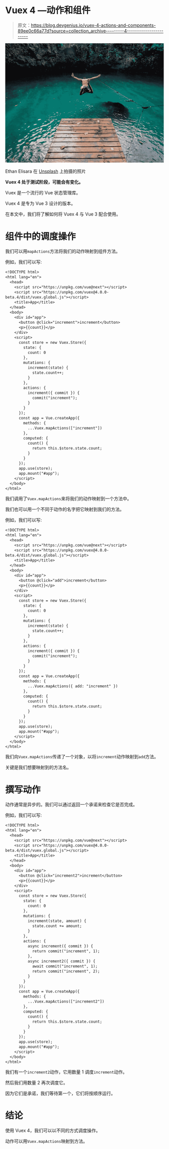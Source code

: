 # Vuex 4 —动作和组件

> 原文：<https://blog.devgenius.io/vuex-4-actions-and-components-89ee0c66a77d?source=collection_archive---------4----------------------->

![](img/40beec2b739c2692f66c40d29b703ea9.png)

Ethan Elisara 在 [Unsplash](https://unsplash.com?utm_source=medium&utm_medium=referral) 上拍摄的照片

**Vuex 4 处于测试阶段，可能会有变化。**

Vuex 是一个流行的 Vue 状态管理库。

Vuex 4 是专为 Vue 3 设计的版本。

在本文中，我们将了解如何将 Vuex 4 与 Vue 3 配合使用。

# 组件中的调度操作

我们可以用`mapActions`方法将我们的动作映射到组件方法。

例如，我们可以写:

```
<!DOCTYPE html>
<html lang="en">
  <head>
    <script src="https://unpkg.com/vue@next"></script>
    <script src="https://unpkg.com/vuex@4.0.0-beta.4/dist/vuex.global.js"></script>
    <title>App</title>
  </head>
  <body>
    <div id="app">
      <button @click="increment">increment</button>
      <p>{{count}}</p>
    </div>
    <script>
      const store = new Vuex.Store({
        state: {
          count: 0
        },
        mutations: {
          increment(state) {
            state.count++;
          }
        },
        actions: {
          increment({ commit }) {
            commit("increment");
          }
        }
      });
      const app = Vue.createApp({
        methods: {
          ...Vuex.mapActions(["increment"])
        },
        computed: {
          count() {
            return this.$store.state.count;
          }
        }
      });
      app.use(store);
      app.mount("#app");
    </script>
  </body>
</html>
```

我们调用了`Vuex.mapActions`来将我们的动作映射到一个方法中。

我们也可以用一个不同于动作的名字把它映射到我们的方法。

例如，我们可以写:

```
<!DOCTYPE html>
<html lang="en">
  <head>
    <script src="https://unpkg.com/vue@next"></script>
    <script src="https://unpkg.com/vuex@4.0.0-beta.4/dist/vuex.global.js"></script>
    <title>App</title>
  </head>
  <body>
    <div id="app">
      <button @click="add">increment</button>
      <p>{{count}}</p>
    </div>
    <script>
      const store = new Vuex.Store({
        state: {
          count: 0
        },
        mutations: {
          increment(state) {
            state.count++;
          }
        },
        actions: {
          increment({ commit }) {
            commit("increment");
          }
        }
      });
      const app = Vue.createApp({
        methods: {
          ...Vuex.mapActions({ add: "increment" })
        },
        computed: {
          count() {
            return this.$store.state.count;
          }
        }
      });
      app.use(store);
      app.mount("#app");
    </script>
  </body>
</html>
```

我们向`Vuex.mapActions`传递了一个对象，以将`increment`动作映射到`add`方法。

关键是我们想要映射到的方法名。

# 撰写动作

动作通常是异步的。我们可以通过返回一个承诺来检查它是否完成。

例如，我们可以写:

```
<!DOCTYPE html>
<html lang="en">
  <head>
    <script src="https://unpkg.com/vue@next"></script>
    <script src="https://unpkg.com/vuex@4.0.0-beta.4/dist/vuex.global.js"></script>
    <title>App</title>
  </head>
  <body>
    <div id="app">
      <button @click="increment2">increment</button>
      <p>{{count}}</p>
    </div>
    <script>
      const store = new Vuex.Store({
        state: {
          count: 0
        },
        mutations: {
          increment(state, amount) {
            state.count += amount;
          }
        },
        actions: {
          async increment({ commit }) {
            return commit("increment", 1);
          },
          async increment2({ commit }) {
            await commit("increment", 1);
            return commit("increment", 2);
          }
        }
      });
      const app = Vue.createApp({
        methods: {
          ...Vuex.mapActions(["increment2"])
        },
        computed: {
          count() {
            return this.$store.state.count;
          }
        }
      });
      app.use(store);
      app.mount("#app");
    </script>
  </body>
</html>
```

我们有一个`increment2`动作，它用数量 1 调度`increment`动作。

然后我们用数量 2 再次调度它。

因为它们是承诺，我们等待第一个，它们将按顺序运行。

# 结论

使用 Vuex 4，我们可以以不同的方式调度操作。

动作可以用`Vuex.mapActions`映射到方法。